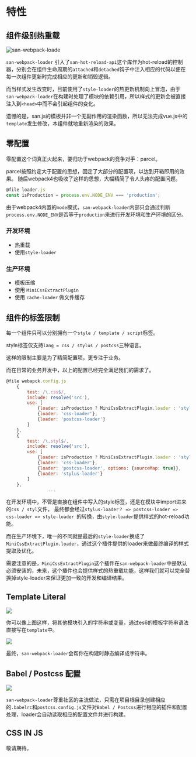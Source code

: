 
# 特性
## 组件级别热重载

![san-webpack-loade](http://ov35lvdq9.bkt.clouddn.com/san-webpack-hot.gif)

`san-webpack-loader` 引入了`san-hot-reload-api`这个库作为hot-reload的控制器，分别会在组件生命周期的`attached`和`detached`钩子中注入相应的代码以便在每一次组件更新时完成相应的更新和销毁逻辑。

而当样式发生改变时，目前使用了`style-loader`的热更新机制向上冒泡，由于`san-webpack-loader`在构建时处理了模块的依赖引用，所以样式的更新会被直接注入到`<head>`中而不会引起组件的变化。

遗憾的是，san.js的模板并非一个无副作用的渲染函数，所以无法完成vue.js中的`template`发生修改，本组件就地重新渲染的效果。

## 零配置
零配置这个词真正火起来，要归功于webpack的竞争对手：parcel。

parcel按照约定大于配置的思想，固定了大部分的配置项，以达到开箱即用的效果。
随后webpack4也吸收了这样的思想，大幅精简了令人头疼的配置问题。

```js
@file loader.js
const isProduction = process.env.NODE_ENV === 'production';
```

由于webpack4内置的`mode`模式，`san-webpack-loader`内部只会通过判断`process.env.NODE_ENV`是否等于`production`来进行开发环境和生产环境的区分。

### 开发环境
- 热重载
- 使用`style-loader`

### 生产环境
- 模板压缩
- 使用 `MiniCssExtractPlugin`
- 使用 `cache-loader` 做文件缓存


## 组件的标签限制

每一个组件只可以分别拥有一个`style / template / script`标签。

style标签仅支持`lang = css / stylus / postcss`三种语言。

这样的限制主要是为了精简配置项，更专注于业务。

而在日常的业务开发中，以上的配置已经完全满足我们的需求了。

```js
@file webapck.config.js
    {
        test: /\.css$/,
        include: resolve('src'),
        use: [
            {loader: isProduction ? MiniCssExtractPlugin.loader : 'style-loader'},
            {loader: 'css-loader'},
            {loader: 'postcss-loader'}
        ]
    },
    {
        test: /\.styl$/,
        include: resolve('src'),
        use: [
            {loader: isProduction ? MiniCssExtractPlugin.loader : 'style-loader'},
            {loader: 'css-loader'},
            {loader: 'postcss-loader', options: {sourceMap: true}},
            {loader: 'stylus-loader'}
        ]
    },
                ...
```

在开发环境中，不管是直接在组件中写入的style标签，还是在模块中import进来的`css / styl`文件，
最终都会经过`stylus-loader？ => postcss-loader => css-loader => style-loader `的转换，由`style-loader`提供样式的hot-reload功能。

而在生产环境下，唯一的不同就是最后的`style-loader`换成了`MiniCssExtractPlugin.loader`，通过这个插件提供的loader来做最终编译的样式提取及优化。

需要注意的是，`MiniCssExtractPlugin`这个插件在`san-webpack-loader`中是默认必须安装的，未来，这个插件也会提供样式的热重载功能，这样我们就可以完全替换掉style-loader来保证更加一致的开发和编译结果。

## Template Literal

![](http://ov35lvdq9.bkt.clouddn.com/15233423130901.jpg)

你可以像上图这样，将其他模块引入的字符串或变量，通过es6的模板字符串语法直接写在`template`中。

![](http://ov35lvdq9.bkt.clouddn.com/15233424662700.jpg)

最终，`san-webpack-loader`会帮你在构建时静态编译成字符串。


## Babel / Postcss 配置
![](http://ov35lvdq9.bkt.clouddn.com/15233427525860.jpg)

`san-webpack-loader`尊重社区的主流做法，只需在项目根目录创建相应的`.babelrc`和`postcss.config.js`文件对`Babel / Postcss`进行相应的插件和配置处理，loader会自动读取相应的配置文件并进行构建。


## CSS IN JS
敬请期待。
